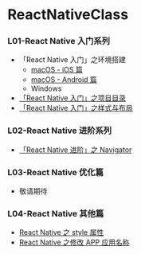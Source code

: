 # ReactNativeClass

###  L01-React Native 入门系列

- 「React Native 入门」之环境搭建
  - [macOS - iOS 篇](./L01/01/react-native-ios-for-macos.md)
  - [macOS - Android 篇](./L01/01/react-native-android-for-macos.md)
  - Windows
- [「React Native 入门」之项目目录](./L01/02/react-native-project-directory.md)
- [「React Native 入门」之样式与布局](./L01/03/react-native-css-layout.md)


### L02-React Native 进阶系列

- [「React Native 进阶」之 Navigator](./L02/01/react-native-navigator.md)

### L03-React Native 优化篇

- 敬请期待

### L04-React Native 其他篇

* [React Native 之 style 属性](./L04/01/react-native-document.md)
* [React Native 之修改 APP 应用名称](./L04/02/react-native-app-display-name.md)





